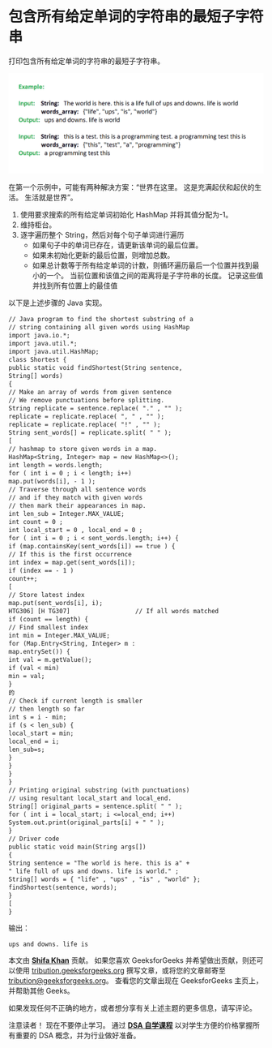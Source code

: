 # 包含所有给定单词的字符串的最短子字符串

打印包含所有给定单词的字符串的最短子字符串。

![](img/244ab3390a4cb1b1c85d3d980b9bdc36.png)

在第一个示例中，可能有两种解决方案：“世界在这里。 这是充满起伏和起伏的生活。 生活就是世界”。

1.  使用要求搜索的所有给定单词初始化 HashMap 并将其值分配为-1。
2.  维持柜台。
3.  逐字遍历整个 String，然后对每个句子单词进行遍历
    *   如果句子中的单词已存在，请更新该单词的最后位置。
    *   如果未初始化更新的最后位置，则增加总数。
    *   如果总计数等于所有给定单词的计数，则循环遍历最后一个位置并找到最小的一个。 当前位置和该值之间的距离将是子字符串的长度。 记录这些值并找到所有位置上的最佳值

以下是上述步骤的 Java 实现。

```
// Java program to find the shortest substring of a
// string containing all given words using HashMap
import java.io.*;
import java.util.*;
import java.util.HashMap;
class Shortest {
public static void findShortest(String sentence,
String[] words)
{
// Make an array of words from given sentence
// We remove punctuations before splitting.
String replicate = sentence.replace( "." , "" );
replicate = replicate.replace( ", " , "" );
replicate = replicate.replace( "!" , "" );
String sent_words[] = replicate.split( " " );
[
// hashmap to store given words in a map.
HashMap<String, Integer> map = new HashMap<>();
int length = words.length;
for ( int i = 0 ; i < length; i++)
map.put(words[i], - 1 );
// Traverse through all sentence words
// and if they match with given words
// then mark their appearances in map.
int len_sub = Integer.MAX_VALUE;
int count = 0 ;
int local_start = 0 , local_end = 0 ;
for ( int i = 0 ; i < sent_words.length; i++) {
if (map.containsKey(sent_words[i]) == true ) {
// If this is the first occurrence
int index = map.get(sent_words[i]);
if (index == - 1 )
count++;
[
// Store latest index
map.put(sent_words[i], i);
HTG306] [H TG307]                  // If all words matched
if (count == length) {
// Find smallest index
int min = Integer.MAX_VALUE;
for (Map.Entry<String, Integer> m :
map.entrySet()) {
int val = m.getValue();
if (val < min)
min = val;
}
的
// Check if current length is smaller
// then length so far
int s = i - min;
if (s < len_sub) {
local_start = min;
local_end = i;
len_sub=s;
}
}
}
}
// Printing original substring (with punctuations)
// using resultant local_start and local_end.
String[] original_parts = sentence.split( " " );
for ( int i = local_start; i <=local_end; i++)
System.out.print(original_parts[i] + " " );
}
// Driver code
public static void main(String args[])
{
String sentence = "The world is here. this is a" +
" life full of ups and downs. life is world." ;
String[] words = { "life" , "ups" , "is" , "world" };
findShortest(sentence, words);
}
[
}
```

输出：

```
ups and downs. life is 
```

本文由 [**Shifa Khan**](https://auth.geeksforgeeks.org/profile.php?user=Apple0710) 贡献。 如果您喜欢 GeeksforGeeks 并希望做出贡献，则还可以使用 [tribution.geeksforgeeks.org](http://www.contribute.geeksforgeeks.org) 撰写文章，或将您的文章邮寄至 tribution@geeksforgeeks.org。 查看您的文章出现在 GeeksforGeeks 主页上，并帮助其他 Geeks。

如果发现任何不正确的地方，或者想分享有关上述主题的更多信息，请写评论。

注意读者！ 现在不要停止学习。 通过 [**DSA 自学课程**](https://practice.geeksforgeeks.org/courses/dsa-self-paced?utm_source=geeksforgeeks&utm_medium=article&utm_campaign=gfg_article_dsa_content_bottom) 以对学生方便的价格掌握所有重要的 DSA 概念，并为行业做好准备。